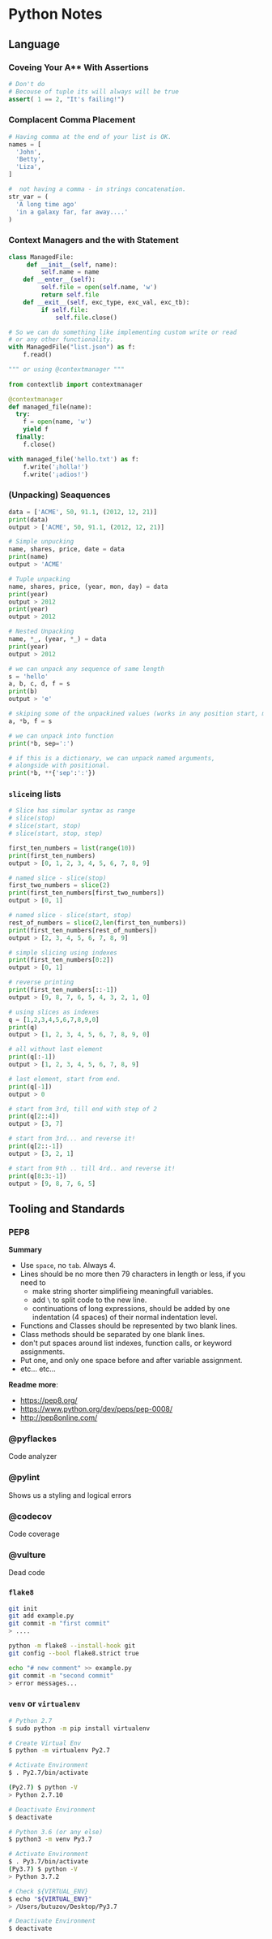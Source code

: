 

# Python Notes

## Language

### Coveing Your A** With Assertions

```python
# Don't do
# Becouse of tuple its will always will be true
assert( 1 == 2, "It's failing!") 
```

### Complacent Comma Placement

```python
# Having comma at the end of your list is OK.
names = [
  'John',
  'Betty',
  'Liza',
]

#  not having a comma - in strings concatenation.
str_var = (
  'A long time ago'
  'in a galaxy far, far away....'
)
```

### Context Managers and the with Statement

```python
class ManagedFile:
     def __init__(self, name):
         self.name = name
    def __enter__(self):
         self.file = open(self.name, 'w')
         return self.file
    def __exit__(self, exc_type, exc_val, exc_tb):
         if self.file:
             self.file.close()

# So we can do something like implementing custom write or read
# or any other functionality.
with ManagedFile("list.json") as f:
    f.read()

""" or using @contextmanager """  
    
from contextlib import contextmanager

@contextmanager
def managed_file(name):
  try:
    f = open(name, 'w')
    yield f
  finally:
    f.close()

with managed_file('hello.txt') as f:
    f.write('¡holla!')
    f.write('¡adios!')
```

### (Unpacking) Seaquences 

```python
data = ['ACME', 50, 91.1, (2012, 12, 21)]
print(data)
output > ['ACME', 50, 91.1, (2012, 12, 21)]

# Simple unpucking
name, shares, price, date = data
print(name)
output > 'ACME'

# Tuple unpacking
name, shares, price, (year, mon, day) = data
print(year)
output > 2012
print(year)
output > 2012

# Nested Unpacking
name, *_, (year, *_) = data
print(year)
output > 2012

# we can unpack any sequence of same length
s = 'hello'
a, b, c, d, f = s
print(b)
output > 'e'

# skiping some of the unpackined values (works in any position start, middle or end)
a, *b, f = s

# we can unpack into function
print(*b, sep=':')

# if this is a dictionary, we can unpack named arguments, 
# alongside with positional.
print(*b, **{'sep':':'})
```

### `slice`ing lists

```python
# Slice has simular syntax as range
# slice(stop)
# slice(start, stop)
# slice(start, stop, step)

first_ten_numbers = list(range(10))
print(first_ten_numbers)
output > [0, 1, 2, 3, 4, 5, 6, 7, 8, 9]

# named slice - slice(stop)
first_two_numbers = slice(2)
print(first_ten_numbers[first_two_numbers])
output > [0, 1]

# named slice - slice(start, stop)
rest_of_numbers = slice(2,len(first_ten_numbers))
print(first_ten_numbers[rest_of_numbers])
output > [2, 3, 4, 5, 6, 7, 8, 9]

# simple slicing using indexes
print(first_ten_numbers[0:2])
output > [0, 1]

# reverse printing
print(first_ten_numbers[::-1])
output > [9, 8, 7, 6, 5, 4, 3, 2, 1, 0]

# using slices as indexes
q = [1,2,3,4,5,6,7,8,9,0]
print(q)
output > [1, 2, 3, 4, 5, 6, 7, 8, 9, 0]

# all without last element
print(q[:-1])
output > [1, 2, 3, 4, 5, 6, 7, 8, 9]    

# last element, start from end.
print(q[-1])
output > 0     

# start from 3rd, till end with step of 2
print(q[2::4])
output > [3, 7]   

# start from 3rd... and reverse it!
print(q[2::-1])
output > [3, 2, 1]  

# start from 9th .. till 4rd.. and reverse it!
print(q[8:3:-1])
output > [9, 8, 7, 6, 5] 
```

## Tooling and Standards

### PEP8 

**Summary**

* Use `space`, no `tab`. Always 4.
* Lines should be no more then 79 characters in length or less, if you need to
  - make string shorter simplifieing meaningfull variables.
  - add `\` to split code to the new line.
  - continuations of long expressions, should be added by one indentation (4 spaces) 
    of their normal indentation level.
* Functions and Classes should be represented by two blank lines.
* Class methods should be separated by one blank lines.
* don't put spaces around list indexes, function calls, or keyword assignments.
* Put one, and only one space before and after variable assignment.
* etc... etc...

**Readme more**:
* https://pep8.org/
* https://www.python.org/dev/peps/pep-0008/
* http://pep8online.com/

### @pyflackes

Code analyzer 

### @pylint

Shows us a styling and logical errors

### @codecov

Code coverage

### @vulture

Dead code

### `flake8`

```bash
git init
git add example.py
git commit -m "first commit"
> ....

python -m flake8 --install-hook git
git config --bool flake8.strict true

echo "# new comment" >> example.py
git commit -m "second commit"
> error messages...
```

### `venv` or `virtualenv`

```bash
# Python 2.7 
$ sudo python -m pip install virtualenv

# Create Virtual Env
$ python -m virtualenv Py2.7

# Activate Environment
$ . Py2.7/bin/activate 

(Py2.7) $ python -V
> Python 2.7.10

# Deactivate Environment
$ deactivate 

# Python 3.6 (or any else)
$ python3 -m venv Py3.7

# Activate Environment
$ . Py3.7/bin/activate
(Py3.7) $ python -V
> Python 3.7.2

# Check ${VIRTUAL_ENV}
$ echo "${VIRTUAL_ENV}"
> /Users/butuzov/Desktop/Py3.7

# Deactivate Environment
$ deactivate 
```


